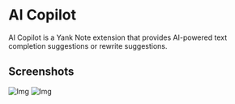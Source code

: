 # AI Copilot

AI Copilot is a Yank Note extension that provides AI-powered text completion suggestions or rewrite suggestions.

## Screenshots

![Img](https://registry.yank-note.com/cdn/@yank-note/extension-ai-copilot/1.14.0/3088723d-e1f3-4bf7-8db2-5b54a23d8f11.png)
![Img](https://registry.yank-note.com/cdn/@yank-note/extension-ai-copilot/1.14.0/30731420-7f7b-4ad9-a523-cd489baa3fc5.png)
